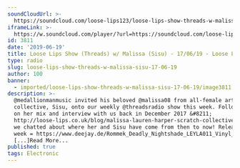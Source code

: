 ```yaml
---
soundCloudUrl: >-
  https://soundcloud.com/loose-lips123/loose-lips-show-threads-w-malissa-sisu-170619
iframeLink: >-
  https://w.soundcloud.com/player/?url=https://soundcloud.com/loose-lips123/loose-lips-show-threads-w-malissa-sisu-170619&color=00aabb&auto_play=false&hide_related=false&show_comments=true&show_user=true&show_reposts=false
id: 3811
date: '2019-06-19'
title: Loose Lips Show (Threads) w/ Malissa (Sisu) - 17/06/19 - Loose Lips
type: radio
slug: loose-lips-show-threads-w-malissa-sisu-17-06-19
author: 100
banner:
  - imported/loose-lips-show-threads-w-malissa-sisu-17-06-19/image3811.jpeg
description: >-
  @medallionmanmusic invited his beloved @malissa08 from all-female arts
  collective, Sisu, onto our weekly @threadsradio show this week. Following up
  on her mix and interview with us back in December 2017 &#8211;
  http://loose-lips.co.uk/blog/malissa-lauren-harper-scratch-collective &#8211;
  we chatted about where her and Sisu have come from then to now! Release of the
  week = https://www.deejay.de/Rommek_Deadly_Nightshade_LEYLA011_Vinyl__352855
  [...]Read More...
published: true
tags: Electronic
---
```

